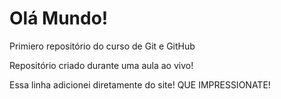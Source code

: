 # Olá Mundo!
Primiero repositório do curso de Git e GitHub

Repositório criado durante uma aula ao vivo!

Essa linha adicionei diretamente do site! QUE IMPRESSIONATE!

